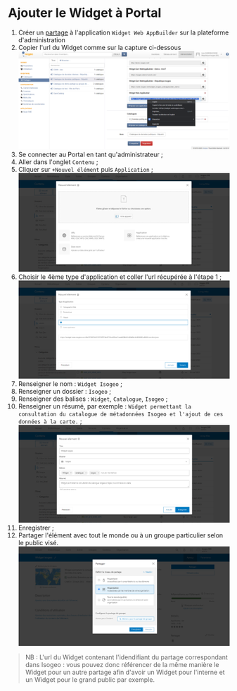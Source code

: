 # Ajouter le Widget à Portal

1. Créer un [partage](https://help.isogeo.com/admin/fr/features/admin/shares.html) à l'application `Widget Web AppBuilder` sur la plateforme d'administration
2. Copier l'url du Widget comme sur la capture ci-dessous
!["Récupération de l'url du Widget"](../../assets/admin_share_widget.png)
3. Se connecter au Portal en tant qu'administrateur ;
4. Aller dans l'onglet `Contenu` ;
5. Cliquer sur `+Nouvel élément` puis `Application` ; !["Ajouter une application à Portal"](../../assets/add_application_portal.png)
6. Choisir le 4ème type d'application et coller l'url récupérée à l'étape 1 ; !["Type d'application"](../../assets/paste_link_application.png)
7. Renseigner le nom : `Widget Isogeo` ;
8. Renseigner un dossier : `Isogeo` ;
9. Renseigner des balises : `Widget`, `Catalogue`, `Isogeo` ;
10. Renseigner un résumé, par exemple : `Widget permettant la consultation du catalogue de métadonnées Isogeo et l'ajout de ces données à la carte.` ;!["Description de l'application"](../../assets/add_application_wab_portal.png)
11. Enregistrer ;
12. Partager l'élément avec tout le monde ou à un groupe particulier selon le public visé.
!["Partager l'application"](../../assets/share_application_everyone.png)


> NB : L'url du Widget contenant l'idendifiant du partage correspondant dans Isogeo : vous pouvez donc référencer de la même manière le Widget pour un autre partage afin d'avoir un Widget pour l'interne et un Widget pour le grand public par exemple. 